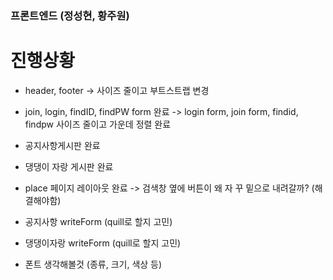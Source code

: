 ### 프론트엔드 (정성현, 황주원)

# 진행상황
- header, footer -> 사이즈 줄이고 부트스트랩 변경
- join, login, findID, findPW form 완료 -> login form, join form, findid, findpw 사이즈 줄이고 가운데 정렬 완료
- 공지사항게시판 완료
- 댕댕이 자랑 게시판 완료
- place 페이지 레이아웃 완료 -> 검색창 옆에 버튼이 왜 자 꾸 밑으로 내려갈까? (해결해야함) 

- 공지사항 writeForm (quill로 할지 고민)
- 댕댕이자랑 writeForm (quill로 할지 고민)
- 폰트 생각해볼것 (종류, 크기, 색상 등)
